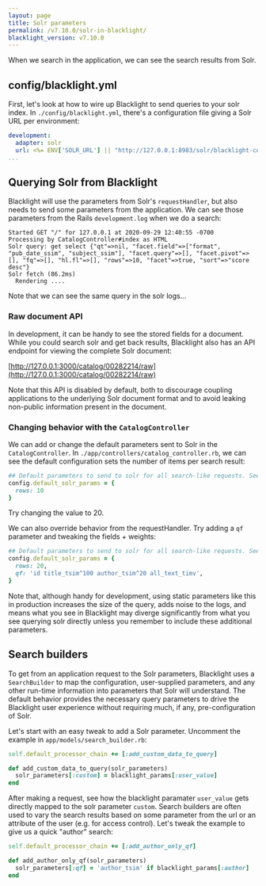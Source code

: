 ```yaml
---
layout: page
title: Solr parameters
permalink: /v7.10.0/solr-in-blacklight/
blacklight_version: v7.10.0
---
```


When we search in the application, we can see the search results from Solr.

## config/blacklight.yml

First, let's look at how to wire up Blacklight to send queries to your solr index. In `./config/blacklight.yml`, there's a configuration file giving a Solr URL per environment:

```yaml
development:
  adapter: solr
  url: <%= ENV['SOLR_URL'] || "http://127.0.0.1:8983/solr/blacklight-core" %>
...
```

## Querying Solr from Blacklight

Blacklight will use the parameters from Solr's `requestHandler`, but also needs to send some parameters from the application. We can see those parameters from the Rails `development.log` when we do a search:  

```
Started GET "/" for 127.0.0.1 at 2020-09-29 12:40:55 -0700
Processing by CatalogController#index as HTML
Solr query: get select {"qt"=>nil, "facet.field"=>["format", "pub_date_ssim", "subject_ssim"], "facet.query"=>[], "facet.pivot"=>[], "fq"=>[], "hl.fl"=>[], "rows"=>10, "facet"=>true, "sort"=>"score desc"}
Solr fetch (86.2ms)
  Rendering ....
```

Note that we can see the same query in the solr logs...


### Raw document API

In development, it can be handy to see the stored fields for a document. While you could search solr and get back results, Blacklight also has an API endpoint for viewing the complete Solr document:

[http://127.0.0.1:3000/catalog/00282214/raw](http://127.0.0.1:3000/catalog/00282214/raw)

Note that this API is disabled by default, both to discourage coupling applications to the underlying Solr document format and to avoid leaking non-public information present in the document.

### Changing behavior with the `CatalogController`

We can add or change the default parameters sent to Solr in the `CatalogController`. In `./app/controllers/catalog_controller.rb`, we can see the default configuration sets the number of items per search result:

```ruby
## Default parameters to send to solr for all search-like requests. See also SearchBuilder#processed_parameters
config.default_solr_params = {
  rows: 10
}
```

Try changing the value to 20.

We can also override behavior from the requestHandler. Try adding a `qf` parameter and tweaking the fields + weights:

```ruby
## Default parameters to send to solr for all search-like requests. See also SearchBuilder#processed_parameters
config.default_solr_params = {
  rows: 20,
  qf: 'id title_tsim^100 author_tsim^20 all_text_timv',
}
```

Note that, although handy for development, using static parameters like this in production increases the size of the query, adds noise to the logs, and means what you see in Blacklight may diverge significantly from what you see querying solr directly unless you remember to include these additional parameters.

## Search builders

To get from an application request to the Solr parameters, Blacklight uses a `SearchBuilder` to map the configuration, user-supplied parameters, and any other run-time information into parameters that Solr will understand. The default behavior provides the necessary query parameters to drive the Blacklight user experience without requiring much, if any, pre-configuration of Solr.

Let's start with an easy tweak to add a Solr parameter. Uncomment the example in `app/models/search_builder.rb`:

```ruby
self.default_processor_chain += [:add_custom_data_to_query]

def add_custom_data_to_query(solr_parameters)
  solr_parameters[:custom] = blacklight_params[:user_value]
end
```

After making a request, see how the blacklight paramater `user_value` gets directly mapped to the solr parameter `custom`. Search builders are often used to vary the search results based on some parameter from the url or an attribute of the user (e.g. for access control). Let's tweak the example to give us a quick "author" search:

```ruby
self.default_processor_chain += [:add_author_only_qf]

def add_author_only_qf(solr_parameters)
  solr_parameters[:qf] = 'author_tsim' if blacklight_params[:author]
end
```
